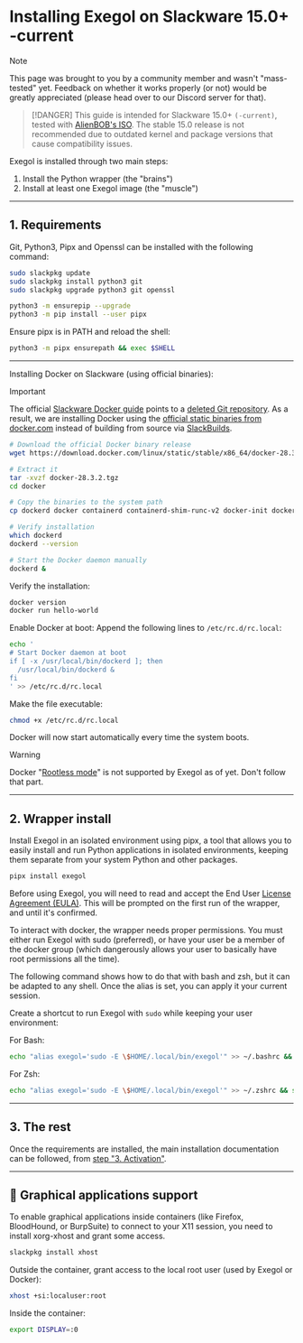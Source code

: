 # Installing Exegol on Slackware 15.0+ -current


> [!NOTE] 
> This page was brought to you by a community member and wasn't "mass-tested" yet. Feedback on whether it works properly (or not) would be greatly appreciated (please head over to our Discord server for that).

> [!DANGER]
> This guide is intended for Slackware 15.0+ `(-current)`, tested with [AlienBOB's ISO](https://slackware.uk/people/alien-current-iso/slackware64-current-iso/). The stable 15.0 release is not recommended due to outdated kernel and package versions that cause compatibility issues.

Exegol is installed through two main steps:

1. Install the Python wrapper (the "brains")
2. Install at least one Exegol image (the "muscle")

---
## 1. Requirements

Git, Python3, Pipx and Openssl can be installed with the following command:

```bash
sudo slackpkg update
sudo slackpkg install python3 git
sudo slackpkg upgrade python3 git openssl
```

```bash
python3 -m ensurepip --upgrade
python3 -m pip install --user pipx
```

Ensure pipx is in PATH and reload the shell:

```bash
python3 -m pipx ensurepath && exec $SHELL
```

---

Installing Docker on Slackware (using official binaries):

>[!IMPORTANT]
>The official [Slackware Docker guide](https://docs.slackware.com/howtos:cloud:docker) points to a [deleted Git repository](https://github.com/dslackw/slpkg.git).
As a result, we are installing Docker using the [official static binaries from docker.com](https://download.docker.com/linux/static/stable/x86_64/) instead of building from source via [SlackBuilds](http://www.slackware.com/~alien/slackbuilds/docker/).

```bash
# Download the official Docker binary release
wget https://download.docker.com/linux/static/stable/x86_64/docker-28.3.2.tgz

# Extract it
tar -xvzf docker-28.3.2.tgz
cd docker

# Copy the binaries to the system path
cp dockerd docker containerd containerd-shim-runc-v2 docker-init docker-proxy runc ctr /usr/local/bin/

# Verify installation
which dockerd
dockerd --version

# Start the Docker daemon manually
dockerd &
```

Verify the installation:

```bash
docker version
docker run hello-world
```


Enable Docker at boot: Append the following lines to `/etc/rc.d/rc.local`:

```bash
echo '
# Start Docker daemon at boot
if [ -x /usr/local/bin/dockerd ]; then
  /usr/local/bin/dockerd &
fi
' >> /etc/rc.d/rc.local
```

Make the file executable:

```bash
chmod +x /etc/rc.d/rc.local
```

Docker will now start automatically every time the system boots.

> [!WARNING]
> Docker "[Rootless mode](https://docs.docker.com/engine/security/rootless/)" is not supported by Exegol as of yet. Don't follow that part.

---

## 2. Wrapper install 

Install Exegol in an isolated environment using pipx, a tool that allows you to easily install and run Python applications in isolated environments, keeping them separate from your system Python and other packages.

```bash
pipx install exegol
```


Before using Exegol, you will need to read and accept the End User [License Agreement (EULA)](https://docs.exegol.com/legal/eula). This will be prompted on the first run of the wrapper, and until it's confirmed.

To interact with docker, the wrapper needs proper permissions. You must either run Exegol with sudo (preferred), or have your user be a member of the docker group (which dangerously allows your user to basically have root permissions all the time).

The following command shows how to do that with bash and zsh, but it can be adapted to any shell. Once the alias is set, you can apply it your current session.


Create a shortcut to run Exegol with `sudo` while keeping your user environment:

For Bash:

```bash
echo "alias exegol='sudo -E \$HOME/.local/bin/exegol'" >> ~/.bashrc && source ~/.bashrc
```

For Zsh:

```zsh
echo "alias exegol='sudo -E \$HOME/.local/bin/exegol'" >> ~/.zshrc && source ~/.zshrc
```


---
## 3. The rest

Once the requirements are installed, the main installation documentation can be followed, from [step "3. Activation"](https://docs.exegol.com/first-install#_3-activation).

---
## 🌅 Graphical applications support 

To enable graphical applications inside containers (like Firefox, BloodHound, or BurpSuite) to connect to your X11 session, you need to install xorg-xhost and grant some access.

```bash
slackpkg install xhost
```

Outside the container, grant access to the local root user (used by Exegol or Docker):

```bash
xhost +si:localuser:root
```

Inside the container:

```bash
export DISPLAY=:0
```
